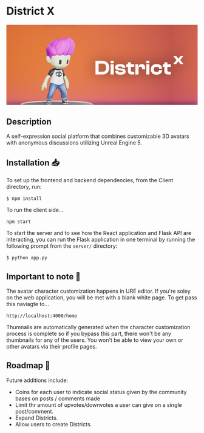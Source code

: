 # District X

![Ed Splash](client/EdSplash.png)

## Description

A self-expression social platform that combines customizable 3D avatars with anonymous discussions utilizing Unreal Engine 5.

## Installation 📥

To set up the frontend and backend dependencies, from the Client directory, run:

```
$ npm install
```

To run the client side...

```
npm start
```

To start the server and to see how the React application and Flask API are interacting, you can run the Flask application in one terminal by running the following prompt from the `server/` directory:

```
$ python app.py
```

## Important to note 📝

The avatar character customization happens in URE editor. If you're soley on the web application, you will be met with a blank white page. To get pass this naviagte to...

```
http://localhost:4000/home
```

Thumnails are automatically generated when the character customization process is complete so if you bypass this part, there won't be any thumbnails for any of the users. You won't be able to view your own or other avatars via their profile pages.

## Roadmap 📍

Future additions include:

- Coins for each user to indicate social status given by the community bases on posts / comments made
- Limit thr amount of upvotes/downvotes a user can give on a single post/comment.
- Expand Districts.
- Allow users to create Districts.

